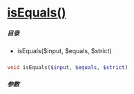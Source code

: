 [isEquals()](http://twinh.github.com/widget/api/isEquals)
=========================================================



##### 目录
* isEquals($input, $equals, $strict)

### 
```php
void isEquals($input, $equals, $strict)
```

##### 参数

